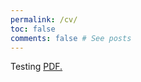 ```yaml
---
permalink: /cv/
toc: false
comments: false # See posts
---
```

Testing
<a href="https://github.com/bojeryd91/CV/raw/main/CV.pdf?raw=true" target="_blank">PDF.</a>
<object data="https://github.com/bojeryd91/CV/blob/main/CV.pdf?raw=true" width="1000" height="1000" type="application/pdf"></object>
